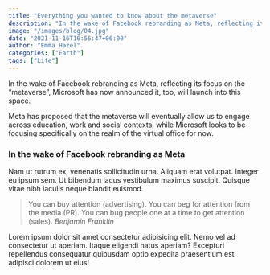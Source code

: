```yaml
---
title: "Everything you wanted to know about the metaverse"
description: "In the wake of Facebook rebranding as Meta, reflecting its focus on the “metaverse”, Microsoft has now announced it, too, will launch into this space."
image: "/images/blog/04.jpg"
date: "2021-11-16T16:56:47+06:00"
author: "Emma Hazel"
categories: ["Earth"]
tags: ["Life"]
---
```


In the wake of Facebook rebranding as Meta, reflecting its focus on the “metaverse”, Microsoft has now announced it, too, will launch into this space.

Meta has proposed that the metaverse will eventually allow us to engage across education, work and social contexts, while Microsoft looks to be focusing specifically on the realm of the virtual office for now.

### In the wake of Facebook rebranding as Meta
Nam ut rutrum ex, venenatis sollicitudin urna. Aliquam erat volutpat. Integer eu ipsum sem. Ut bibendum lacus vestibulum maximus suscipit. Quisque vitae nibh iaculis neque blandit euismod.

> You can buy attention (advertising). You can beg for attention from the media (PR). You can bug people one at a time to get attention (sales).
<cite>Benjamin Franklin</cite>

Lorem ipsum dolor sit amet consectetur adipisicing elit. Nemo vel ad consectetur ut aperiam. Itaque eligendi natus aperiam? Excepturi repellendus consequatur quibusdam optio expedita praesentium est adipisci dolorem ut eius!